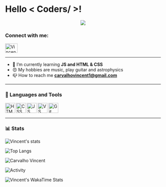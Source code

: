 <h1> Hello < Coders/ >! <img src = "https://raw.githubusercontent.com/MartinHeinz/MartinHeinz/master/wave.gif" width = 10px> </h1>
<p align='center'>
<img src="https://readme-typing-svg.herokuapp.com?color=000000&size=25&center=true&vCenter=true&width=433&height=75&lines=I'm+Vincent+Carvalho;Frontend+Developer+Student;Guitar+Teacher;">
</p>
<p align='center'>

<h3 align="left">Connect with me:</h3>
<a href="https://www.linkedin.com/in/vincent-carvalho-50337363/" target="blank"><img align="center"
      src="https://raw.githubusercontent.com/rahuldkjain/github-profile-readme-generator/master/src/images/icons/Social/linked-in-alt.svg"
      alt="Vincent CARVALHO" height="30" width="40" /></a>
<br>
<hr>


- 🌱 I’m currently learning **JS and HTML & CSS**
- 😍 My hobbies are music, play guitar and astrophysics
- 📪 How to reach me **carvalhovincent1@gmail.com**

<hr>

### 📐 Languages and Tools

<img align="left" height="32px" width="32px" alt="HTML logo" src="https://bit.ly/3gP4Qgx">
<img align="left" height="32px" width="32px" alt="CSS logo" src="https://bit.ly/37iML7j">
<img align="left" height="32px" width="32px" alt="JS logo" src="https://bit.ly/3r1kzxY">
<img align="left" height="32px" width="32px" alt="VS Сode logo" src="https://bit.ly/3qZmQcU">
<img align="left" height="32px" width="32px" alt="Git logo" src="https://bit.ly/34ayuYn">
<br>
<br>
<hr>

### 📊 Stats

![Vincent's stats](https://github-readme-stats.vercel.app/api?username=CarvalhoVincent&theme=tokyonight&show_icons=true)


![Top Langs](https://github-readme-stats.vercel.app/api/top-langs/?username=CarvalhoVincent&layout=compact&theme=tokyonight)


<p><img align="center" src="https://github-readme-streak-stats.herokuapp.com/?user=CarvalhoVincent&theme=tokyonight&background=0d1117&date_format=M%20j%5B%2C%20Y%5D" alt="Carvalho Vincent" /></p>


![Activity](https://activity-graph.herokuapp.com/graph?username=CarvalhoVincent&no-frame=true&theme=dark)


![Vincent's WakaTime Stats](https://github-readme-stats.vercel.app/api/wakatime?username=@CarvalhoVincent&hide_border=true&v=2)


